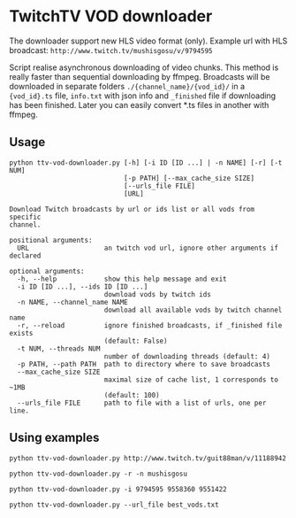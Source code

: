 # TwitchTV VOD downloader
The downloader support new HLS video format (only). Example url with HLS broadcast:
`http://www.twitch.tv/mushisgosu/v/9794595`

Script realise asynchronous downloading of video chunks. This method is really faster than sequential downloading by ffmpeg.
Broadcasts will be downloaded in separate folders 
`./{channel_name}/{vod_id}/` 
in a `{vod_id}.ts` file, `info.txt` with json info and `_finished` file if downloading has been finished.
Later you can easily convert *.ts files in another with ffmpeg.
## Usage
```
python ttv-vod-downloader.py [-h] [-i ID [ID ...] | -n NAME] [-r] [-t NUM]
                             [-p PATH] [--max_cache_size SIZE]
                             [--urls_file FILE]
                             [URL]

Download Twitch broadcasts by url or ids list or all vods from specific
channel.

positional arguments:
  URL                   an twitch vod url, ignore other arguments if declared

optional arguments:
  -h, --help            show this help message and exit
  -i ID [ID ...], --ids ID [ID ...]
                        download vods by twitch ids
  -n NAME, --channel_name NAME
                        download all available vods by twitch channel name
  -r, --reload          ignore finished broadcasts, if _finished file exists
                        (default: False)
  -t NUM, --threads NUM
                        number of downloading threads (default: 4)
  -p PATH, --path PATH  path to directory where to save broadcasts
  --max_cache_size SIZE
                        maximal size of cache list, 1 corresponds to ~1MB
                        (default: 100)
  --urls_file FILE      path to file with a list of urls, one per line.
```
## Using examples
`python ttv-vod-downloader.py http://www.twitch.tv/guit88man/v/11188942`

`python ttv-vod-downloader.py -r -n mushisgosu`

`python ttv-vod-downloader.py -i 9794595 9558360 9551422`

`python ttv-vod-downloader.py --url_file best_vods.txt`
